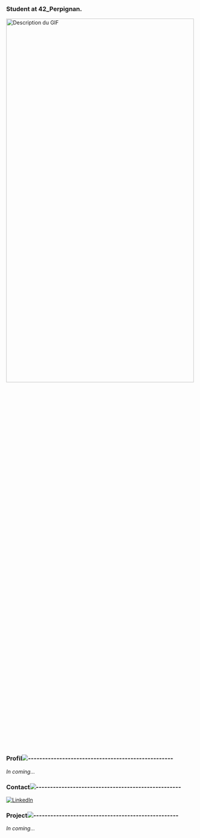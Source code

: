 ### Student at 42_Perpignan.

  <img src="https://github.com/FlorentBelotti/FlorentBelotti/blob/main/Assets/banner.gif" alt="Description du GIF" width="100%" height="50%">
</p>

### Profil![---------------------------------------------------](https://raw.githubusercontent.com/andreasbm/readme/master/assets/lines/rainbow.png)
_In coming..._

### Contact![---------------------------------------------------](https://raw.githubusercontent.com/andreasbm/readme/master/assets/lines/rainbow.png)
[![LinkedIn](https://img.shields.io/badge/LinkedIn-%230077B5.svg?logo=linkedin&logoColor=white)](https://www.linkedin.com/in/florent-belotti-8ab0a8304/) 

### Project![---------------------------------------------------](https://raw.githubusercontent.com/andreasbm/readme/master/assets/lines/rainbow.png)

_In coming..._
